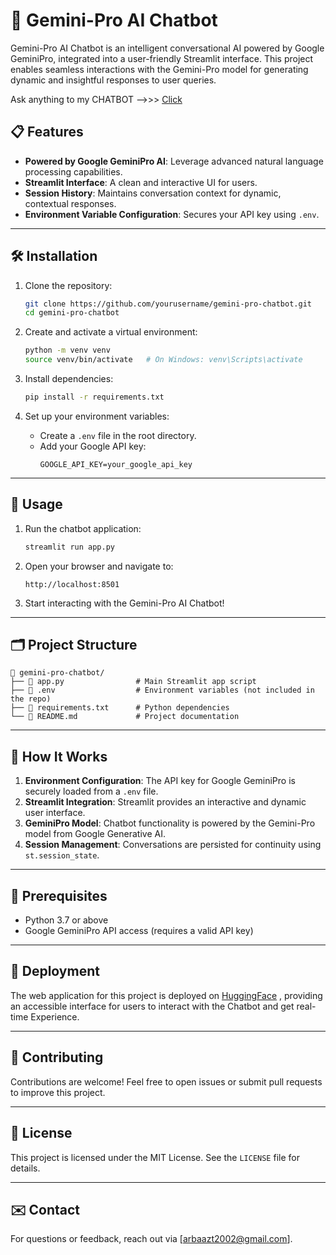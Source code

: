 # 🤖 Gemini-Pro AI Chatbot

Gemini-Pro AI Chatbot is an intelligent conversational AI powered by Google GeminiPro, integrated into a user-friendly Streamlit interface. This project enables seamless interactions with the Gemini-Pro model for generating dynamic and insightful responses to user queries.

Ask anything to my CHATBOT -->>> [Click](https://huggingface.co/spaces/arbaazt21/Gemini-Pro-AI-Chatbot)


## 📋 Features
- **Powered by Google GeminiPro AI**: Leverage advanced natural language processing capabilities.
- **Streamlit Interface**: A clean and interactive UI for users.
- **Session History**: Maintains conversation context for dynamic, contextual responses.
- **Environment Variable Configuration**: Secures your API key using `.env`.

---

## 🛠️ Installation

1. Clone the repository:
   ```bash
   git clone https://github.com/yourusername/gemini-pro-chatbot.git
   cd gemini-pro-chatbot
   ```

2. Create and activate a virtual environment:
   ```bash
   python -m venv venv
   source venv/bin/activate   # On Windows: venv\Scripts\activate
   ```

3. Install dependencies:
   ```bash
   pip install -r requirements.txt
   ```

4. Set up your environment variables:
   - Create a `.env` file in the root directory.
   - Add your Google API key:
     ```
     GOOGLE_API_KEY=your_google_api_key
     ```

---

## 🚀 Usage

1. Run the chatbot application:
   ```bash
   streamlit run app.py
   ```

2. Open your browser and navigate to:
   ```
   http://localhost:8501
   ```

3. Start interacting with the Gemini-Pro AI Chatbot!

---

## 🗂️ Project Structure
```plaintext
📁 gemini-pro-chatbot/
├── 📄 app.py                # Main Streamlit app script
├── 📄 .env                  # Environment variables (not included in the repo)
├── 📄 requirements.txt      # Python dependencies
└── 📄 README.md             # Project documentation
```

---

## 🌟 How It Works

1. **Environment Configuration**: The API key for Google GeminiPro is securely loaded from a `.env` file.
2. **Streamlit Integration**: Streamlit provides an interactive and dynamic user interface.
3. **GeminiPro Model**: Chatbot functionality is powered by the Gemini-Pro model from Google Generative AI.
4. **Session Management**: Conversations are persisted for continuity using `st.session_state`.

---

## 📌 Prerequisites
- Python 3.7 or above
- Google GeminiPro API access (requires a valid API key)

---

## 🚀 Deployment
The web application for this project is deployed on [HuggingFace](https://gemini-pro-ai-chatbot.onrender.com)  , providing an accessible interface for users to interact with the Chatbot and get real-time Experience.

---

## 🤝 Contributing
Contributions are welcome! Feel free to open issues or submit pull requests to improve this project.

---

## 📄 License
This project is licensed under the MIT License. See the `LICENSE` file for details.

---

## ✉️ Contact
For questions or feedback, reach out via [arbaazt2002@gmail.com].
